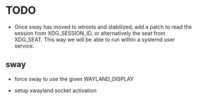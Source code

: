 TODO
====

* Once sway has moved to wlroots and stabilized, add a patch to read the session
  from XDG_SESSION_ID, or alternatively the seat from XDG_SEAT. This way we will
  be able to run within a systemd user service.


## sway

* force sway to use the given WAYLAND_DISPLAY

* setup xwayland socket activation

